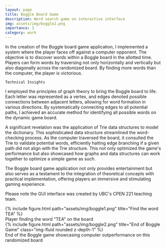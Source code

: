 ```yaml
---
layout: page
title: Boggle Board Game
description: Word search game on interactive interface 
img: assets/img/boggle2.png
importance: 3
category: work
---
```


In the creation of the Boggle board game application, I implemented a system where the player faces off against a computer opponent. The objective is to discover words within a Boggle board in the allotted time. Players can form words by traversing not only horizontally and vertically but also diagonally across the randomized board. By finding more words than the computer, the player is victorious. 

`Technical Insights`

I employed the principles of graph theory to bring the Boggle board to life. Each letter was represented as a vertex, and edges denoted possible connections between adjacent letters, allowing for word formation in various directions. By systematically connecting edges to all potential paths, I achieved an accurate method for identifying all possible words on the dynamic game board.

A significant revelation was the application of Trie data structures to model the dictionary. This sophisticated data structure streamlined the word-checking process. As the computer traversed the board, it consulted the Trie to validate potential words, efficiently halting edge branching if a given path did not align with the Trie structure. This not only optimized the game's performance but also showcased how graphs and data structures can work together to optimize a simple game as such. 

The Boggle board game application not only provides entertainment but also serves as a testament to the integration of theoretical concepts with practical implementation, offering players an immersive and stimulating gaming experience.

Please note the GUI interface was created by UBC's CPEN 221 teaching team. 

<div class="row">
    <div class="col-sm mt-3 mt-md-0">
        {% include figure.html path="assets/img/boggle1.png" title="Find the word TEA" %}
    </div>
</div>
<div class="caption">
    Player finding the word "TEA" on the board
</div>

<div class="row">
    <div class="col-sm mt-3 mt-md-0">
        {% include figure.html path="assets/img/boggle2.png" title="End of Boggle Game" class="img-fluid rounded z-depth-1" %}
    </div>
</div>
<div class="caption">
    End of the Boggle game showcasing computer outperformance on this randomized board
</div>
